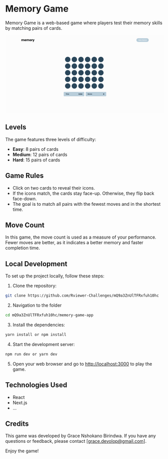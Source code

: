# Memory Game

Memory Game is a web-based game where players test their memory skills by matching pairs of cards.

![game hard level screen](./game.png)

## Levels

The game features three levels of difficulty:

- **Easy**: 8 pairs of cards
- **Medium**: 12 pairs of cards
- **Hard**: 15 pairs of cards

## Game Rules

- Click on two cards to reveal their icons.
- If the icons match, the cards stay face-up. Otherwise, they flip back face-down.
- The goal is to match all pairs with the fewest moves and in the shortest time.

## Move Count

In this game, the move count is used as a measure of your performance. Fewer moves are better, as it indicates a better memory and faster completion time.

## Local Development

To set up the project locally, follow these steps:

1. Clone the repository:

```sh
git clone https://github.com/Rviewer-Challenges/mQ9a3ZnUlTFRxfuh10hc
```

2. Navigation to the folder

```sh
cd mQ9a3ZnUlTFRxfuh10hc/memory-game-app
```

3. Install the dependencies:

```sh
yarn install or npm install
```

4. Start the development server:

```sh
npm run dev or yarn dev
```

5. Open your web browser and go to [http://localhost:3000](http://localhost:3000) to play the game.

## Technologies Used

- React
- Next.js
- ...

## Credits

This game was developed by Grace Nshokano Birindwa. If you have any questions or feedback, please contact [grace.devolop@gmail.com].

Enjoy the game!